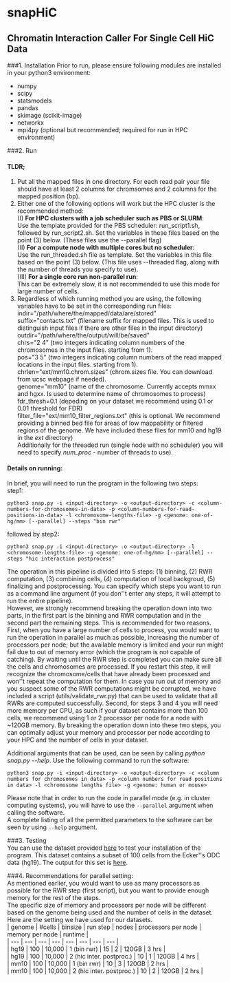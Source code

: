 # snapHiC 
## Chromatin Interaction Caller For Single Cell HiC Data
###1. Installation
Prior to run, please ensure following modules are installed in your python3 environment:
- numpy
- scipy
- statsmodels
- pandas
- skimage (scikit-image)
- networkx
- mpi4py (optional but recommended; required for run in HPC environment)

###2. Run
#### TLDR;
1. Put all the mapped files in one directory. For each read pair your file should have at least 2 columns for chromsomes and 2 columns for the mapped position (bp).  
2. Either one of the following options will work but the HPC cluster is the recommended method:  
&Tab;(I) **For HPC clusters with a job scheduler such as PBS or SLURM**:  
&Tab;&Tab; Use the template provided for the PBS scheduler: run_script1.sh, followed by run_script2.sh. Set the variables in these files based on the point (3) below. (These files use the --parallel flag)  
&Tab;(II) **For a compute node with multiple cores but no scheduler**:  
&Tab;&Tab; Use the run_threaded.sh file as template. Set the variables in this file based on the point (3) below. (This file uses --threaded flag, along with the number of threads you specify to use).  
&Tab;(III) **For a single core run non-parallel run**:  
&Tab;&Tab; This can be extremely slow, it is not recommended to use this mode for large number of cells.  
3. Regardless of which running method you are using, the following variables have to be set in the corresponding run files:  
&Tab;indir="/path/where/the/mapped/data/are/stored"   
&Tab;suffix="contacts.txt" (filename suffix for mapped files. This is used to distinguish input files if there are other files in the input directory)  
&Tab;outdir="/path/where/the/output/will/be/saved"  
&Tab;chrs="2 4" (two integers indicating column numbers of the chromosomes in the input files. starting from 1).  
&Tab;pos="3 5" (two integers indicating column numbers of the read mapped locations in the input files. starting from 1).  
&Tab;chrlen="ext/mm10.chrom.sizes" (chrom.sizes file. You can download from ucsc webpage if needed).  
&Tab;genome="mm10" (name of the chromosome. Currently accepts mmxx and hgxx. Is used to determine name of chromosomes to process)  
&Tab;fdr_thresh=0.1 (depeding on your dataset we recommend using 0.1 or 0.01 threshold for FDR)  
&Tab;filter_file="ext/mm10_filter_regions.txt" (this is optional. We recommend providing a binned bed file for areas of low mappability or filtered regions of the genome. We have included these files for mm10 and hg19 in the *ext* directory)  
&Tab;Additionally for the threaded run (single node with no scheduler) you will need to specify *num_proc* - number of threads to use).  

#### Details on running:  
In brief, you will need to run the program in the following two steps:   
step1:  
```
python3 snap.py -i <input-directory> -o <output-directory> -c <column-numbers-for-chromosomes-in-data> -p <column-numbers-for-read-positions-in-data> -l <chromosome-lengths-file> -g <genome: one-of-hg/mm> [--parallel] --steps "bin rwr"
```
followed by step2:  
```
python3 snap.py -i <input-directory> -o <output-directory> -l <chromosome-lengths-file> -g <genome: one-of-hg/mm> [--parallel] --steps "hic interaction postprocess"
```

The operation in this pipeline is divided into 5 steps: (1) binning, (2) RWR computation, (3) combining cells, (4) computation of local backgroud, (5) finalizing and postprocessing. You can specify which steps you want to run as a command line argument (if you don''t enter any steps, it will attempt to run the entire pipeline).  
However, we strongly recommend breaking the operation down into two parts, in the first part is the binning and RWR computation and in the second part the remaining steps. This is recommended for two reasons. First, when you have a large number of cells to process, you would want to run the operation in parallel as much as possible, increasing the number of processors per node; but the available memory is limited and your run might fail due to out of memory error (which the program is not capable of catching). By waiting until the RWR step is completed you can make sure all the cells and chromosomes are processed. If you restart this step, it will recognize the chromosome/cells that have already been processed and won''t repeat the computation for them. In case you run out of memory and you suspect some of the RWR computations might be corrupted, we have included a script (utils/validate_rwr.py) that can be used to validate that all RWRs are computed successfully. Second, for steps 3 and 4 you will need more memory per CPU, as such if your dataset contains more than 100 cells, we recommend using 1 or 2 processor per node for a node with ~120GB memory. By breaking the operation down into these two steps, you can optimally adjust your memory and processor per node according to your HPC and the number of cells in your dataset.  

Additional arguments that can be used, can be seen by calling *python snap.py --help*.
Use the following command to run the software:
```
python3 snap.py -i <input-directory> -o <output-directory> -c <column numbers for chromosomes in data> -p <column numbers for read positions in data> -l <chromosome lengths file> -g <genome: human or mouse>
```
Please note that in order to run the code in parallel mode (e.g. in cluster computing systems), you will have to use the `--parallel` argument when calling the software.   
A complete listing of all the permitted parameters to the software can be seen by using `--help` argument.  

###3. Testing  
You can use the dataset provided [here](http://renlab.sdsc.edu/abnousa/snapHiC/test/input/Ecker/ODC) to test your installation of the program. This dataset contains a subset of 100 cells from the Ecker''s ODC data (hg19). The output for this set is [here](http://renlab.sdsc.edu/abnousa/snapHiC/test/input/Ecker/ODC).   

###4. Recommendations for parallel setting:  
As mentioned earlier, you would want to use as many processors as possible for the RWR step (first script), but you want to provide enough memory for the rest of the steps.  
The specific size of memory and processors per node will be different based on the genome being used and the number of cells in the dataset. Here are the setting we have used for our datasets.  
| genome | #cells | binsize | run step | nodes | processors per node | memory per node | runtime |  
| --- | --- | --- | --- | --- | --- | --- | --- |  
| hg19 | 100 | 10,000 | 1 (bin rwr) | 15 | 2 | 120GB | 3 hrs |  
| hg19 | 100 | 10,000 | 2 (hic inter. postproc.) | 10 | 1 | 120GB | 4 hrs |  
| mm10 | 100 | 10,000 | 1 (bin rwr) | 10 | 3 | 120GB | 2 hrs |  
| mm10 | 100 | 10,000 | 2 (hic inter. postproc.) | 10 | 2 | 120GB | 2 hrs |

